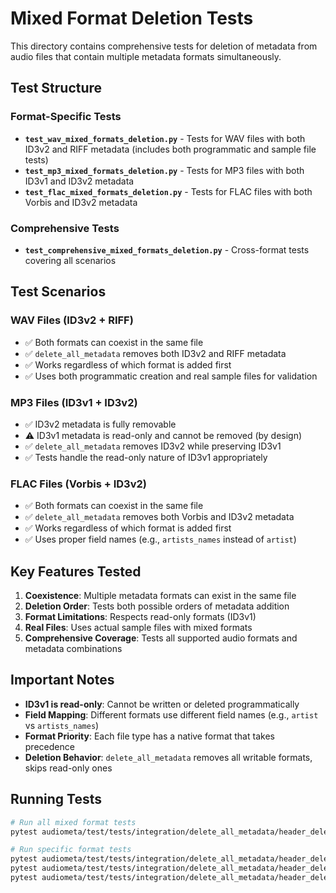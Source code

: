 # Mixed Format Deletion Tests

This directory contains comprehensive tests for deletion of metadata from audio files that contain multiple metadata formats simultaneously.

## Test Structure

### Format-Specific Tests

- **`test_wav_mixed_formats_deletion.py`** - Tests for WAV files with both ID3v2 and RIFF metadata (includes both programmatic and sample file tests)
- **`test_mp3_mixed_formats_deletion.py`** - Tests for MP3 files with both ID3v1 and ID3v2 metadata
- **`test_flac_mixed_formats_deletion.py`** - Tests for FLAC files with both Vorbis and ID3v2 metadata

### Comprehensive Tests

- **`test_comprehensive_mixed_formats_deletion.py`** - Cross-format tests covering all scenarios

## Test Scenarios

### WAV Files (ID3v2 + RIFF)

- ✅ Both formats can coexist in the same file
- ✅ `delete_all_metadata` removes both ID3v2 and RIFF metadata
- ✅ Works regardless of which format is added first
- ✅ Uses both programmatic creation and real sample files for validation

### MP3 Files (ID3v1 + ID3v2)

- ✅ ID3v2 metadata is fully removable
- ⚠️ ID3v1 metadata is read-only and cannot be removed (by design)
- ✅ `delete_all_metadata` removes ID3v2 while preserving ID3v1
- ✅ Tests handle the read-only nature of ID3v1 appropriately

### FLAC Files (Vorbis + ID3v2)

- ✅ Both formats can coexist in the same file
- ✅ `delete_all_metadata` removes both Vorbis and ID3v2 metadata
- ✅ Works regardless of which format is added first
- ✅ Uses proper field names (e.g., `artists_names` instead of `artist`)

## Key Features Tested

1. **Coexistence**: Multiple metadata formats can exist in the same file
2. **Deletion Order**: Tests both possible orders of metadata addition
3. **Format Limitations**: Respects read-only formats (ID3v1)
4. **Real Files**: Uses actual sample files with mixed formats
5. **Comprehensive Coverage**: Tests all supported audio formats and metadata combinations

## Important Notes

- **ID3v1 is read-only**: Cannot be written or deleted programmatically
- **Field Mapping**: Different formats use different field names (e.g., `artist` vs `artists_names`)
- **Format Priority**: Each file type has a native format that takes precedence
- **Deletion Behavior**: `delete_all_metadata` removes all writable formats, skips read-only ones

## Running Tests

```bash
# Run all mixed format tests
pytest audiometa/test/tests/integration/delete_all_metadata/header_deletion/mixed_format/ -v

# Run specific format tests
pytest audiometa/test/tests/integration/delete_all_metadata/header_deletion/mixed_format/test_wav_mixed_formats_deletion.py -v
pytest audiometa/test/tests/integration/delete_all_metadata/header_deletion/mixed_format/test_mp3_mixed_formats_deletion.py -v
pytest audiometa/test/tests/integration/delete_all_metadata/header_deletion/mixed_format/test_flac_mixed_formats_deletion.py -v
```
